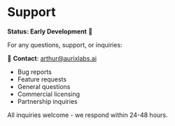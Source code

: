 # Support

**Status: Early Development** 🚧

For any questions, support, or inquiries:

📧 **Contact**: arthur@aurixlabs.ai

- Bug reports
- Feature requests  
- General questions
- Commercial licensing
- Partnership inquiries

All inquiries welcome - we respond within 24-48 hours.